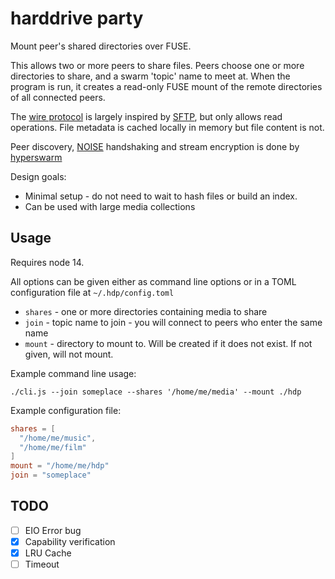 # harddrive party

Mount peer's shared directories over FUSE.

This allows two or more peers to share files. Peers choose one or more directories to share, and a swarm 'topic' name to meet at. When the program is run, it creates a read-only FUSE mount of the remote directories of all connected peers.

The [wire protocol](./lib/schema.proto) is largely inspired by [SFTP](https://datatracker.ietf.org/doc/html/draft-ietf-secsh-filexfer-02), but only allows read operations. File metadata is cached locally in memory but file content is not.

Peer discovery, [NOISE](https://noiseprotocol.org/) handshaking and stream encryption is done by [hyperswarm](https://github.com/hyperswarm/hyperswarm)

Design goals:
- Minimal setup - do not need to wait to hash files or build an index.
- Can be used with large media collections

## Usage

Requires node 14.

All options can be given either as command line options or in a TOML configuration file at `~/.hdp/config.toml`

- `shares` - one or more directories containing media to share 
- `join` - topic name to join - you will connect to peers who enter the same name
- `mount` - directory to mount to. Will be created if it does not exist. If not given, will not mount.

Example command line usage:

`./cli.js --join someplace --shares '/home/me/media' --mount ./hdp`

Example configuration file:

```toml
shares = [
  "/home/me/music",
  "/home/me/film"
]
mount = "/home/me/hdp"
join = "someplace"
```

## TODO
- [ ] EIO Error bug
- [x] Capability verification 
- [x] LRU Cache
- [ ] Timeout
